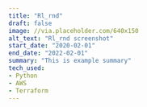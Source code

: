 ```yaml
---
title: "Rl_rnd"
draft: false
image: //via.placeholder.com/640x150
alt_text: "Rl_rnd screenshot"
start_date: "2020-02-01"
end_date: "2022-02-01"
summary: "This is example summary"
tech_used:
- Python
- AWS
- Terraform
---
```

